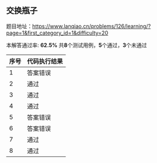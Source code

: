 ## 交换瓶子


题目地址：https://www.lanqiao.cn/problems/126/learning/?page=1&first_category_id=1&difficulty=20

本解答通过率: **62.5%**
共**8**个测试用例，**5**个通过，**3**个未通过

| 序号 | 代码执行结果     |
|----- | ---------------- |
| 1    | 答案错误     |
| 2    | 通过         |
| 3    | 通过         |
| 4    | 通过         |
| 5    | 答案错误     |
| 6    | 答案错误     |
| 7    | 通过         |
| 8    | 通过         |
